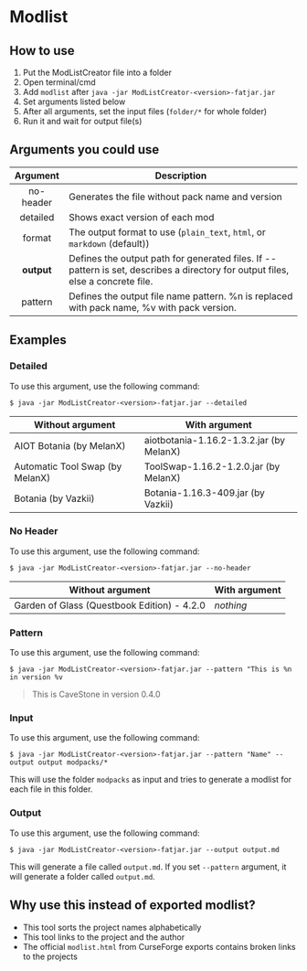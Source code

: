 # Modlist
## How to use

1. Put the ModListCreator file into a folder
2. Open terminal/cmd
3. Add `modlist` after `java -jar ModListCreator-<version>-fatjar.jar`
4. Set arguments listed below
5. After all arguments, set the input files (`folder/*` for whole folder)
6. Run it and wait for output file(s)

## Arguments you could use

|   Argument   | Description                                                                                                                     |
|:------------:|---------------------------------------------------------------------------------------------------------------------------------|
|  no-header   | Generates the file without pack name and version                                                                                |
|   detailed   | Shows exact version of each mod                                                                                                 |
|    format    | The output format to use (`plain_text`, `html`, or `markdown` (default))                                                        |
|  **output**  | Defines the output path for generated files. If --pattern is set, describes a directory for output files, else a concrete file. |
|   pattern    | Defines the output file name pattern. %n is replaced with pack name, %v with pack version.                                      |

## Examples
### Detailed

To use this argument, use the following command:

`$ java -jar ModListCreator-<version>-fatjar.jar --detailed`

| Without argument                | With argument                            |
|---------------------------------|------------------------------------------|
| AIOT Botania (by MelanX)        | aiotbotania-1.16.2-1.3.2.jar (by MelanX) |
| Automatic Tool Swap (by MelanX) | ToolSwap-1.16.2-1.2.0.jar (by MelanX)    |
| Botania (by Vazkii)             | Botania-1.16.3-409.jar (by Vazkii)       |

### No Header

To use this argument, use the following command:

`$ java -jar ModListCreator-<version>-fatjar.jar --no-header`

| Without argument                            | With argument |
|---------------------------------------------|---------------|
| Garden of Glass (Questbook Edition) - 4.2.0 | _nothing_     |

### Pattern

To use this argument, use the following command:

`$ java -jar ModListCreator-<version>-fatjar.jar --pattern "This is %n in version %v`

> This is CaveStone in version 0.4.0

### Input

To use this argument, use the following command:

`$ java -jar ModListCreator-<version>-fatjar.jar --pattern "Name" --output output modpacks/*`

This will use the folder `modpacks` as input and tries to generate a modlist for each file in this folder.

### Output

To use this argument, use the following command:

`$ java -jar ModListCreator-<version>-fatjar.jar --output output.md`

This will generate a file called `output.md`. If you set `--pattern` argument, it will generate a folder
called `output.md`.

## Why use this instead of exported modlist?

- This tool sorts the project names alphabetically
- This tool links to the project and the author
- The official `modlist.html` from CurseForge exports contains broken links to the projects